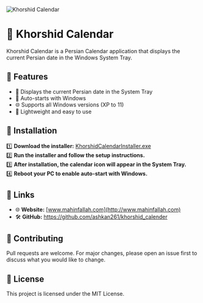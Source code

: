 ![Khorshid Calendar](https://github.com/user-attachments/assets/883071b6-c071-4a4c-b454-1c5851945b06)

# 📆 Khorshid Calendar

Khorshid Calendar is a Persian Calendar application that displays the current Persian date in the Windows System Tray.

## 🚀 Features
- 📌 Displays the current Persian date in the System Tray
- 🔄 Auto-starts with Windows
- 🌐 Supports all Windows versions (XP to 11)
- 🔧 Lightweight and easy to use

## 🔹 Installation
1️⃣ **Download the installer:** [KhorshidCalendarInstaller.exe](https://github.com/ashkan261/khorshid_calender/releases)  
2️⃣ **Run the installer and follow the setup instructions.**  
3️⃣ **After installation, the calendar icon will appear in the System Tray.**  
4️⃣ **Reboot your PC to enable auto-start with Windows.**  

## 🔗 Links
- 🌐 **Website:** [www.mahinfallah.com](http://www.mahinfallah.com)
- 🛠️ **GitHub:** [https://github.com/ashkan261/khorshid_calender ](https://github.com/ashkan261/khorshid_calender )

## 🤝 Contributing
Pull requests are welcome. For major changes, please open an issue first to discuss what you would like to change.

## 📜 License
This project is licensed under the MIT License.
